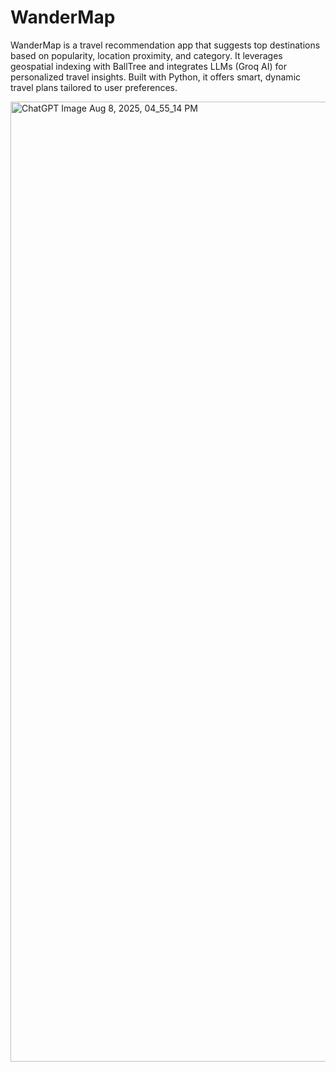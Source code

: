 # WanderMap
WanderMap is a travel recommendation app that suggests top destinations based on popularity, location proximity, and category. It leverages geospatial indexing with BallTree and integrates LLMs (Groq AI) for personalized travel insights. Built with Python, it offers smart, dynamic travel plans tailored to user preferences.  

<img width="1024" height="1536" alt="ChatGPT Image Aug 8, 2025, 04_55_14 PM" src="https://github.com/user-attachments/assets/69b7fa6c-cf40-4cda-8fdd-5a6ce71681b6" />




